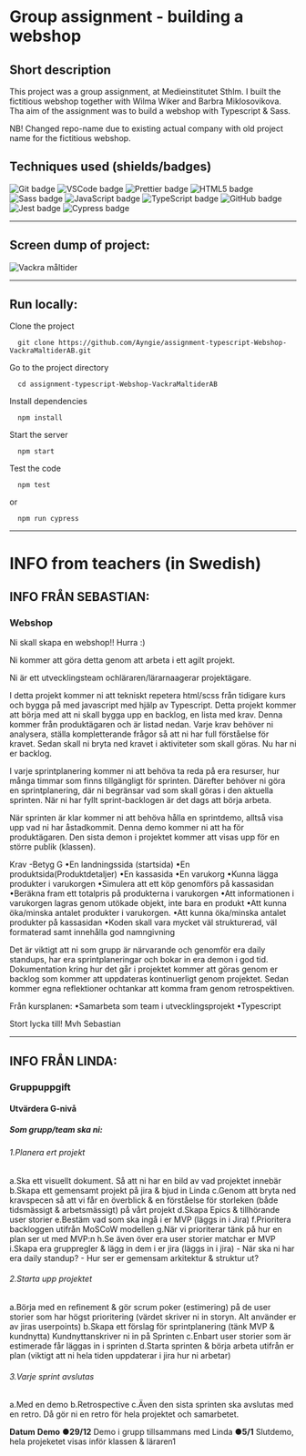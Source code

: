 # Group assignment - building a webshop

## Short description 
This project was a group assignment, at Medieinstitutet Sthlm. I built the fictitious webshop together with Wilma Wiker and Barbra Miklosovikova.
Tha aim of the assignment was to build a webshop with Typescript & Sass.

NB! Changed repo-name due to existing actual company with old project name for the fictitious webshop.

## Techniques used (shields/badges)
![Git badge](https://img.shields.io/badge/GIT-E44C30?style=for-the-badge&logo=git&logoColor=white/to/img.png) 
![VSCode badge](https://img.shields.io/badge/VSCode-0078D4?style=for-the-badge&logo=visual%20studio%20code&logoColor=white/to/img.png)
![Prettier badge](https://img.shields.io/badge/prettier-1A2C34?style=for-the-badge&logo=prettier&logoColor=F7BA3E/to/img.png)
![HTML5 badge](https://img.shields.io/badge/HTML5-E34F26?style=for-the-badge&logo=html5&logoColor=white/to/img.png)
![Sass badge](https://img.shields.io/badge/Sass-CC6699?style=for-the-badge&logo=sass&logoColor=white/to/img.png)
![JavaScript badge](https://img.shields.io/badge/JavaScript-323330?style=for-the-badge&logo=javascript&logoColor=F7DF1E/to/img.png)
![TypeScript badge](https://img.shields.io/badge/TypeScript-007ACC?style=for-the-badge&logo=typescript&logoColor=white/to/img.png)
![GitHub badge](https://img.shields.io/badge/GitHub-100000?style=for-the-badge&logo=github&logoColor=white/to/img.png)
![Jest badge](https://img.shields.io/badge/Jest-C21325?style=for-the-badge&logo=jest&logoColor=white)
![Cypress badge](https://img.shields.io/badge/Cypress-17202C?style=for-the-badge&logo=cypress&logoColor=white)

---

## Screen dump of project:
![Vackra måltider](https://angelicareutersward.se/Images/vackraMaltider/VackraMaltider.png)

---

## Run locally:

Clone the project

```terminal
  git clone https://github.com/Ayngie/assignment-typescript-Webshop-VackraMaltiderAB.git
```

Go to the project directory

```terminal
  cd assignment-typescript-Webshop-VackraMaltiderAB
```

Install dependencies

```terminal
  npm install
```

Start the server

```terminal
  npm start
```

Test the code

```terminal
  npm test
```
or
```terminal
  npm run cypress
```

---

# INFO from teachers (in Swedish)

## INFO FRÅN SEBASTIAN:
### Webshop

Ni skall skapa en webshop!! Hurra :)

Ni kommer att göra detta genom att arbeta i ett agilt projekt.

Ni är ett utvecklingsteam ochläraren/lärarnaagerar projektägare. 

I detta projekt kommer ni att tekniskt repetera html/scss från tidigare kurs och bygga på med javascript med 
hjälp av Typescript. Detta projekt kommer att börja med att ni skall bygga upp en backlog, en lista med krav. Denna 
kommer från produktägaren och är listad nedan. Varje krav behöver ni analysera, ställa 
kompletterande frågor så att ni har full förståelse för kravet. Sedan skall ni bryta ned kravet i 
aktiviteter som skall göras. Nu har ni er backlog. 

I varje sprintplanering kommer ni att behöva ta reda på era resurser, hur många timmar som finns 
tillgängligt för sprinten. Därefter behöver ni göra en sprintplanering, där ni begränsar vad som skall 
göras i den aktuella sprinten. När ni har fyllt sprint-backlogen är det dags att börja arbeta. 

När sprinten är klar kommer ni att behöva hålla en sprintdemo, alltså visa upp vad ni har 
åstadkommit. Denna demo kommer ni att ha för produktägaren. Den sista demon i projektet 
kommer att visas upp för en större publik (klassen). 


Krav -Betyg G
•En landningssida (startsida)
•En produktsida(Produktdetaljer)
•En kassasida
•En varukorg
•Kunna lägga produkter i varukorgen
•Simulera att ett köp genomförs på kassasidan
•Beräkna fram ett totalpris på produkterna i varukorgen
•Att informationen i varukorgen lagras genom utökade objekt, inte bara en produkt
•Att kunna öka/minska antalet produkter i varukorgen.
•Att kunna öka/minska antalet produkter på kassasidan
•Koden skall vara mycket väl strukturerad, väl formaterad samt innehålla god namngivning

Det är viktigt att ni som grupp är närvarande och genomför era daily standups, har era 
sprintplaneringar och bokar in era demon i god tid. Dokumentation kring hur det går i projektet 
kommer att göras genom er backlog som kommer att uppdateras kontinuerligt genom projektet. 
Sedan kommer egna reflektioner ochtankar att komma fram genom retrospektiven. 

Från kursplanen: 
•Samarbeta som team i utvecklingsprojekt
•Typescript

Stort lycka till!
Mvh
Sebastian

---

## INFO FRÅN LINDA:
### Gruppuppgift

#### Utvärdera G-nivå
##### Som grupp/team ska ni:
###### 1.Planera ert projekt
  a.Ska ett visuellt dokument. Så att ni har en bild av vad projektet innebär
  b.Skapa ett gemensamt projekt på jira & bjud in Linda
  c.Genom att bryta ned kravspecen så att vi får en överblick & en förståelse för
    storleken (både tidsmässigt & arbetsmässigt) på vårt projekt
  d.Skapa Epics & tillhörande user storier
  e.Bestäm vad som ska ingå i er MVP (läggs in i Jira)
  f.Prioritera backloggen utifrån MoSCoW modellen
  g.När vi prioriterar tänk på hur en plan ser ut med MVP:n
  h.Se även över era user storier matchar er MVP
  i.Skapa era gruppregler & lägg in dem i er jira (läggs in i jira)
    - När ska ni har era daily standup?
    - Hur ser er gemensam arkitektur & struktur ut?

###### 2.Starta upp projektet
  a.Börja med en refinement & gör scrum poker (estimering) på de user storier
    som har högst prioritering (värdet skriver ni in storyn. Alt använder er av jiras
      userpoints)
  b.Skapa ett förslag för sprintplanering (tänk MVP & kundnytta) Kundnyttanskriver ni in på Sprinten
  c.Enbart user storier som är estimerade får läggas in i sprinten
  d.Starta sprinten & börja arbeta utifrån er plan (viktigt att ni hela tiden
    uppdaterar i jira hur ni arbetar)
  
###### 3.Varje sprint avslutas
  a.Med en demo
  b.Retrospective
  c.Även den sista sprinten ska avslutas med en retro. Då gör ni en retro för hela
    projektet och samarbetet.
    
  **Datum** **Demo**
  ●**29/12** Demo i grupp tillsammans med Linda
  ●**5/1** Slutdemo, hela projeketet visas inför klassen & läraren1
